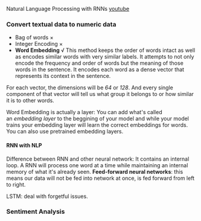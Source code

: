 Natural Language Processing with RNNs
[youtube](https://www.youtube.com/watch?v=tPYj3fFJGjk&t=16880s&ab_channel=freeCodeCamp.org)
### Convert textual data to numeric data
- Bag of words ×
- Integer Encoding ×
- **Word Embedding** √
This method keeps the order of words intact as well as encodes similar words with very similar labels. It attempts to not only encode the frequency and order of words but the meaning of those words in the sentence. It encodes each word as a dense vector that represents its context in the sentence.

For each vector, the dimensions will be *64* or *128*. And every single component of that vector will tell us what group it belongs to or how similar it is to other words.

Word Embedding is actually a layer:
You can add what's called an _embedding layer_ to the beggining of your model and while your model trains your embedding layer will learn the correct embeddings for words. You can also use pretrained embedding layers. 

#### RNN with NLP
Difference between RNN and other neural network: 
It contains an internal loop. A RNN will process one word at a time while maintaining an internal memory of what it's already seen.
**Feed-forward neural networks**: this means our data will not be fed into network at once, is fed forward from left to right.

LSTM: deal with forgetful issues.

### Sentiment Analysis